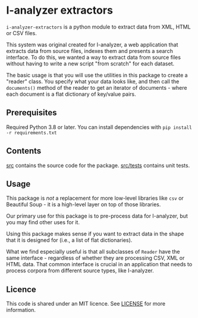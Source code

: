# I-analyzer extractors

`i-analyzer-extractors` is a python module to extract data from XML, HTML or CSV files.

This system was original created for I-analyzer, a web application that extracts data from source files, indexes them and presents a search interface. To do this, we wanted a way to extract data from source files without having to write a new script "from scratch" for each dataset.

The basic usage is that you will use the utilities in this package to create a "reader" class. You specify what your data looks like, and then call the `documents()` method of the reader to get an iterator of documents - where each document is a flat dictionary of key/value pairs.

## Prerequisites

Required Python 3.8 or later. You can install dependencies with `pip install -r requirements.txt`

## Contents

[src](./src/) contains the source code for the package. [src/tests](./src/tests/) contains unit tests.

## Usage

This package is *not* a replacement for more low-level libraries like `csv` or Beautiful Soup - it is a high-level layer on top of those libraries.

Our primary use for this package is to pre-process data for I-analyzer, but you may find other uses for it.

Using this package makes sense if you want to extract data in the shape that it is designed for (i.e., a list of flat dictionaries).

What we find especially useful is that all subclasses of `Reader` have the same interface - regardless of whether they are processing CSV, XML or HTML data. That common interface is crucial in an application that needs to process corpora from different source types, like I-analyzer.

## Licence

This code is shared under an MIT licence. See [LICENSE](./LICENSE) for more information.